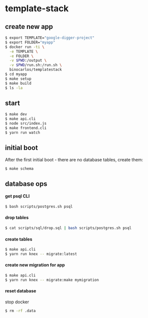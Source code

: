 # template-stack

## create new app

```bash
$ export TEMPLATE="google-digger-project"
$ export FOLDER="myapp"
$ docker run -ti \
  -e TEMPLATE \
  -e FOLDER \
  -v $PWD:/output \
  -v $PWD/run.sh:/run.sh \
  binocarlos/templatestack
$ cd myapp
$ make setup
$ make build
$ ls -la
```

## start

```bash
$ make dev
$ make api.cli
$ node src/index.js
$ make frontend.cli
$ yarn run watch
```

## initial boot

After the first initial boot - there are no database tables, create them:

```bash
$ make schema
```

## database ops

#### get psql CLI

```bash
$ bash scripts/postgres.sh psql
```

#### drop tables

```bash
$ cat scripts/sql/drop.sql | bash scripts/postgres.sh psql
```

#### create tables

```bash
$ make api.cli
$ yarn run knex -- migrate:latest
```

#### create new migration for app

```bash
$ make api.cli
$ yarn run knex -- migrate:make mymigration
```

#### reset database

stop docker

```bash
$ rm -rf .data
```
